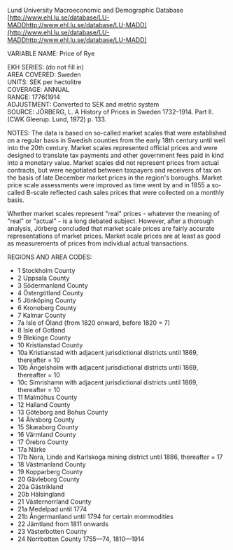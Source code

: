 Lund University Macroeconomic and Demographic Database
[http://www.ehl.lu.se/database/LU-MADDhttp://www.ehl.lu.se/database/LU-MADD](http://www.ehl.lu.se/database/LU-MADDhttp://www.ehl.lu.se/database/LU-MADD)

VARIABLE NAME: Price of Rye

EKH SERIES:  (do not fill in)  
AREA COVERED: Sweden  
UNITS: SEK per hectolitre  
COVERAGE: ANNUAL  
RANGE: 1776(1914  
ADJUSTMENT: Converted to SEK and metric system  
SOURCE: JÖRBERG, L. A History of Prices in Sweden 1732–1914. Part II. (CWK Gleerup. Lund, 1972) p. 133.  
						
NOTES: The data is based on so-called market scales that were established on a regular basis in Swedish counties from the early 18th century until well into the 20th century. Market scales represented official prices and were designed to translate tax payments and other government fees paid in kind into a monetary value. Market scales did not represent prices from actual contracts, but were negotiated between taxpayers and receivers of tax on the basis of late December market prices in the region's boroughs. Market price scale assessments were improved as time went by and in 1855 a so-called B-scale reflected cash sales prices that were collected on a monthly basis. 
						
Whether market scales represent "real" prices - whatever the meaning of "real" or "actual" - is a long debated subject. However, after a thorough analysis, Jörberg concluded that market scale prices are fairly accurate representations of market prices. Market scale prices are at least as good as measurements of prices from individual actual transactions.
						
REGIONS AND AREA CODES:

- 1 Stockholm County
- 2 Uppsala County
- 3 Södermanland County
- 4 Östergötland County
- 5 Jönköping County
- 6 Kronoberg County
- 7 Kalmar County
- 7a Isle of Öland (from 1820 onward, before 1820 = 7)
- 8 Isle of Gotland
- 9 Blekinge County
- 10 Kristianstad County
- 10a Kristianstad with adjacent jurisdictional districts until 1869, thereafter = 10
- 10b Ängelsholm with adjacent jurisdictional districts until 1869, thereafter = 10
- 10c Simrishamn with adjacent jurisdictional districts until 1869, thereafter = 10
- 11 Malmöhus County
- 12 Halland County
- 13 Göteborg and Bohus County
- 14 Älvsborg County
- 15 Skaraborg County
- 16 Värmland County
- 17 Örebro County
- 17a Närke
- 17b Nora, Linde and Karlskoga mining district until 1886, thereafter = 17
- 18 Västmanland County
- 19 Kopparberg County
- 20 Gävleborg County
- 20a Gästrikland
- 20b Hälsingland
- 21 Västernorrland County
- 21a Medelpad	until 1774
- 21b Ångermanland	until 1794 for certain mommodities
- 22 Jämtland	from 1811 onwards
- 23 Västerbotten County
- 24 Norrbotten County	1755—74, 1810—1914
						